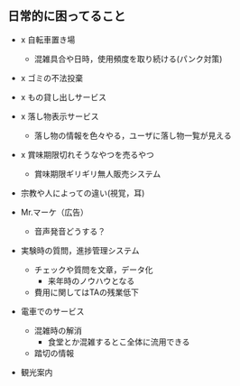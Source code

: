 ## 日常的に困ってること

* x 自転車置き場
  * 混雑具合や日時，使用頻度を取り続ける(パンク対策)
* x ゴミの不法投棄
* x もの貸し出しサービス
* x 落し物表示サービス
  * 落し物の情報を色々やる，ユーザに落し物一覧が見える
* x 賞味期限切れそうなやつを売るやつ
  * 賞味期限ギリギリ無人販売システム


* 宗教や人によっての違い(視覚，耳)
* Mr.マーケ（広告）
  * 音声発音どうする？
* 実験時の質問，進捗管理システム
  * チェックや質問を文章，データ化
    * 来年時のノウハウとなる
  * 費用に関してはTAの残業低下
* 電車でのサービス
  * 混雑時の解消
    * 食堂とか混雑するとこ全体に流用できる
  * 踏切の情報
* 観光案内
